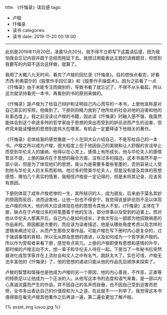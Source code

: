 title: 《忏悔录》读后感
tags:
  - 卢梭
  - 忏悔录
  - 读书
categories:
  - 读书
date: 2019-11-20 00:18:00
---
此刻是2019年11月20日，凌晨12点20分。我不得不立即写下这篇读后感，因为我怕我会忘记内容并疏于总结而拖延下去。我想过用能表达主题的话做题目，但想到我要写的内容不适合这样做，就算了。

我用了大概八九天时间，看完了卢梭的回忆录《忏悔录》。目的想快点看完，好看杰西·利弗莫尔的《股票作手回忆录》和《股票作手操盘术》。因为之前看了一点《忏悔录》由于未能专注而做别的，导致书看了就忘记了，不得不从头看起。所以这次就坚持看完一本书，再看别的书的原则来做的。

《忏悔录》是卢梭为了给自己辩护和证明自己内心而写的一本书，上册他宣称是对自己真实的写照，他做到了。下册则将精力放到了他所处的社会对他的迫害和他的处事态度上。我之前没读过卢梭的书籍，因此读《忏悔录》时融入感不强，我虽然能体会到这个命途多舛的哲学家由于思想的突出而受到的妒忌进而产生的迫害，但终究未能读懂他的思想到底伟大在哪里。有机会一定要拜读下他相关的著作。

《忏悔录》总体给我的感觉像是一个人在同大众介绍自己，不是写给自己的一本书。卢梭之所以成为卢梭，很大程度上在于他因自己的美貌和让人舒服的言谈举止而受到华伦夫人的接纳，他得以在心灵上，感情上有所成长。他与华伦夫人的感情暂且不提，上册的缺点在于思想的融合方面，没有过多的描述。这本书虽然不是一部小说，但是为了体现他们的思想，我认为是需要多着些笔墨的，否则容易让人受到他与华伦夫人的关系而影响。他过多的赞美华伦夫人，但是没有提及具体的思想感悟，哪怕几个真实的情景，我相信卢梭是一定记得的，但是未将其记录，应该另有原因。

下册则体现了成年卢梭悲惨的一生，其所结识的人，成为朋友，后来由于莫名其妙的原因而反目，进而迫害他，让他一刻也不得安宁。我觉得说是妒忌则不足以体现出卢梭的伟大，他的伟大应该体现在他的思想令其他人不安。《忏悔录》主体在下册，缺点在于卢梭过多的将笔墨着于他的生活，部分琐事以及受到的迫害上。而对他从华伦夫人那离开后，自己内心是如何成长，才依次写出一部部为他招致祸患的作品来的。原因都是次要的，而应该为读者描述，他是从哪些角度考虑以及怎样的逻辑来阐述论证，从而产生那些文章作品。可能卢梭在写下册时内心是复杂的，过于强调事情的真相，所以无从顾及思想的递进，以及如何成为一个哲学家卢梭的。所以作为旁观者来看下册，感觉有点突兀。上册的卢梭即便有思想和感情的升华，那时候的卢梭志向不大，想一辈子和华伦夫人待在一起。下册当了一年秘书后突然就进化成哲学家并在上流社会和文人之中有名气，跳跃太大了。实在可惜，卢梭无法丰富他的《忏悔录》了，他的思想的递进只能从他的作品先后顺序来探索了。

卢梭的智慧和情操也是他成为卢梭的另一个原因，他的内心善良，不作恶，正直等的特质足以让他成为一个正派的人。从他写这本书的态度和语气来看，是一部以内心真诚流露而产生的作品，并不因自己的名声而自傲，也不因自己受到迫害而悲愤，全书多出表达自己的价值观和为人之道，在此就不一一列举了。我觉得这本书值得我在看完卢梭其他著作之后再读一遍，第二遍会更加了解卢梭。

{% asset_img lusuo.jpg %}